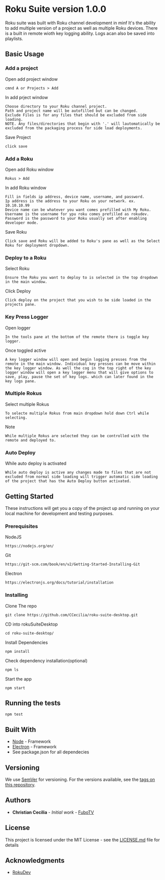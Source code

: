 # Roku Suite version 1.0.0

Roku suite was built with Roku channel development in minf It's the ability to add multiple version of a project as well as multiple Roku devices. There is a built in remote wioth key logging ability. Logs acan also be saved into playlists.

## Basic Usage

### Add a project

Open add project window
```
cmnd A or Projects > Add
```

In add prject window
```
Choose directory to your Roku channel project.
Path and project name will be autofilled but can be changed.
Exclude Files is for any files that should be excluded from side loading.
NOTE. Any files/directories that begin with '.' will lautomatically be excluded from the packaging process for side load deployments.
```

Save Project
```
click save
```

### Add a Roku
Open add Roku window
```
Rokus > Add
```

In add Roku window
```
Fill in fields ip address, device name, username, and password.
Ip address is the address to your Roku on your network. ex. 10.10.10.99
Device name can be whatever you want comes prefilled with My Roku.
Username is the username for ypu roku comes prefilled as rokudev.
Password is the password to your Roku usually set after enabling developer mode.
```

Save Roku
```
Click save and Roku will be added to Roku's pane as well as the Select Roku for deployment dropdown.
```

### Deploy to a Roku

Select Roku 
```
Ensure the Roku you want to deploy to is selected in the top dropdown in the main window.
```

Click Deploy
```
Click deploy on the project that you wish to be side loaded in the projects pane.
```

### Key Press Logger

Open logger
```
In the tools pane at the bottom of the remote there is toggle key logger.
```

Once toggled active
```
A key logger window will open and begin logging presses from the remote in the main window. Individual key presses can be move within the key logger window. As well the cog in the top right of the key logger window will open a key logger menu that will give options to save, play, pause the set of key logs. which can later found in the key logs pane.
```

### Multiple Rokus

Select multiple Rokus
```
To selecte multiple Rokus from main dropdown hold down Ctrl while selecting.
```

Note
```
While multiple Rokus are selected they can be controlled with the remote and deployed to.
```

### Auto Deploy

While auto deploy is activated
```
While auto deploy is active any changes made to files that are not excluded from normal side loading will trigger automatic side loading of the project that has the Auto Deploy button activated.
```

## Getting Started

These instructions will get you a copy of the project up and running on your local machine for development and testing purposes.

### Prerequisites



NodeJS

```
https://nodejs.org/en/
```

Git

```
https://git-scm.com/book/en/v2/Getting-Started-Installing-Git
```

Electron

```
https://electronjs.org/docs/tutorial/installation
```

### Installing

Clone The repo

```
git clone https://github.com/CCecilia/roku-suite-desktop.git
```

CD into rokuSuiteDesktop

```
cd roku-suite-desktop/
```

Install Dependencies

```
npm install
```

Check dependency installation(optional)

```
npm ls
```

Start the app

```
npm start
```

## Running the tests

```
npm test
```

## Built With

* [Node](http://www.dropwizard.io/1.0.2/docs/) - Framework
* [Electron](https://electronjs.org/) - Framework
* See package.json for all dependecies

## Versioning

We use [SemVer](http://semver.org/) for versioning. For the versions available, see the [tags on this repository](https://github.com/your/project/tags). 

## Authors

* **Christian Cecilia** - *Initial work* - [FuboTV](https://github.com/fubotv)

## License

This project is licensed under the MIT License - see the [LICENSE.md](LICENSE.md) file for details

## Acknowledgments

* [RokuDev](https://github.com/rokudev)
